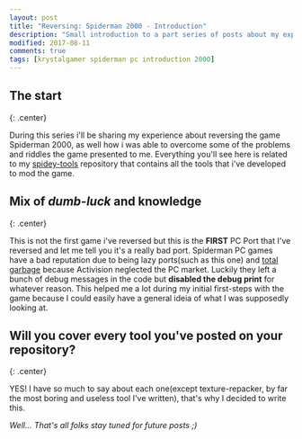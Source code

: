 ```yaml
---
layout: post
title: "Reversing: Spiderman 2000 - Introduction"
description: "Small introduction to a part series of posts about my experience with Spiderman 2000 (PC Version)"
modified: 2017-08-11
comments: true
tags: [krystalgamer spiderman pc introduction 2000]
---
```


## The start
{: .center}

During this series i'll be sharing my experience about reversing the game Spiderman 2000, as well how i was able to overcome some of the problems and riddles the game presented to me. Everything you'll see here is related to my [spidey-tools](http://www.github.com/krystalgamer/spidey-tools) repository that contains all the tools that i've developed to mod the game.


## Mix of *dumb-luck* and knowledge
{: .center}

This is not the first game i've reversed but this is the **FIRST** PC Port that I've reversed and let me tell you it's a really bad port. Spiderman PC games have a bad reputation due to being lazy ports(such as this one) and [total garbage](https://www.youtube.com/watch?v=pOU6HVSL6a8) because Activision neglected the PC market. Luckily they left a bunch of debug messages in the code but **disabled the debug print** for whatever reason.
This helped me a lot during my initial first-steps with the game because I could easily have a general ideia of what I was supposedly looking at.

## Will you cover every tool you've posted on your repository?
{: .center}

YES! I have so much to say about each one(except texture-repacker, by far the most boring and useless tool I've written), that's why I decided to write this.


*Well... That's all folks stay tuned for future posts ;)*
